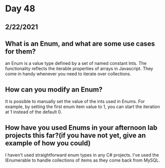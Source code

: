 # Day 48
## __2/22/2021__

## What is an Enum, and what are some use cases for them?
an Enum is a value type defined by a set of named constant Ints. The functionality reflects the iterable properties of arrays in Javascript. They come in handy whenever you need to iterate over collections.

## How can you modify an Enum?
It is possible to manually set the value of the ints used in Enums. For example, by setting the first enum item value to 1, you can start the iteration at 1 instead of the default 0.

## How have you used Enums in your afternoon lab projects this far?(if you have not yet, give an example of how you could)
I haven't used straightforward enum types in any C# projects. I've used the IEnumerable to handle collections of items as they come back from MySQL.
